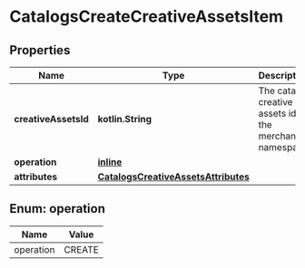 
# CatalogsCreateCreativeAssetsItem

## Properties
| Name | Type | Description | Notes |
| ------------ | ------------- | ------------- | ------------- |
| **creativeAssetsId** | **kotlin.String** | The catalog creative assets id in the merchant namespace |  |
| **operation** | [**inline**](#Operation) |  |  |
| **attributes** | [**CatalogsCreativeAssetsAttributes**](CatalogsCreativeAssetsAttributes.md) |  |  |


<a id="Operation"></a>
## Enum: operation
| Name | Value |
| ---- | ----- |
| operation | CREATE |



